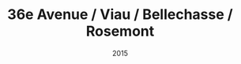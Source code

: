 ---
date: '2015'
title: '36e Avenue / Viau / Bellechasse / Rosemont'
type: ruelle_verte
district: 'Rosemont'
position: { lng: -73.56770752455948, lat: 45.569331855958836 }
---